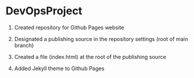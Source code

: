 # DevOpsProject

1) Created repository for Github Pages website
2) Designated a publishing source in the repository settings (root of main branch)
3) Created a file (index.html) at the root of the publishing source

4) Added Jekyll theme to Github Pages
